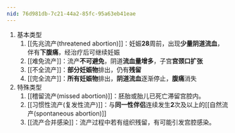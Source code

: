 ```yaml
---
nid: 76d981db-7c21-44a2-85fc-95a63eb41eae
---
```

1. 基本类型
	1. [[先兆流产(threatened abortion)]]：妊娠**28**周前，出现**少量阴道流血**，伴有**下腹痛**，经治疗后可继续妊娠
	2. [[难免流产]]：流产**不可避免**，阴道**流血量增多**，子宫**宫颈口扩张**
	3. [[不全流产]]：**部分妊娠物**排出，仍有**残留**
	4. [[完全流产]]：**所有妊娠物**排出，**阴道流血**逐渐停止，**腹痛**消失
2. 特殊类型
	1. [[稽留流产(missed abortion)]]：胚胎或胎儿已死亡滞留宫腔内。
	2. [[习惯性流产(复发性流产)]]：与**同一性伴侣**连续发生**2**次及以上的[[自然流产(spontaneous abortion)]]
	3. [[流产合并感染]]：流产过程中若有组织残留，有可能引发宫腔感染。